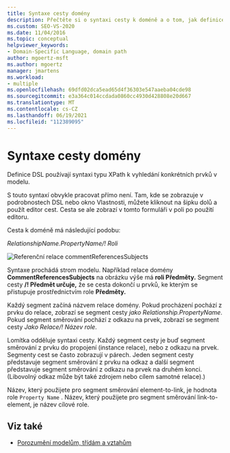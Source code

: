 ```yaml
---
title: Syntaxe cesty domény
description: Přečtěte si o syntaxi cesty k doméně a o tom, jak definice DSL používají syntaxi typu XPath k vyhledání konkrétních prvků v modelu.
ms.custom: SEO-VS-2020
ms.date: 11/04/2016
ms.topic: conceptual
helpviewer_keywords:
- Domain-Specific Language, domain path
author: mgoertz-msft
ms.author: mgoertz
manager: jmartens
ms.workload:
- multiple
ms.openlocfilehash: 69dfd02dca5ead65d4f36303e547aaeba04cde98
ms.sourcegitcommit: e3a364c014ccdada0860cc4930d428808e20d667
ms.translationtype: MT
ms.contentlocale: cs-CZ
ms.lasthandoff: 06/19/2021
ms.locfileid: "112389095"
---
```

# <a name="domain-path-syntax"></a>Syntaxe cesty domény
Definice DSL používají syntaxi typu XPath k vyhledání konkrétních prvků v modelu.

 S touto syntaxí obvykle pracovat přímo není. Tam, kde se zobrazuje v podrobnostech DSL nebo okno Vlastnosti, můžete kliknout na šipku dolů a použít editor cest. Cesta se ale zobrazí v tomto formuláři v poli po použití editoru.

 Cesta k doméně má následující podobu:

 *RelationshipName.PropertyName/! Roli*

 ![Referenční relace commentReferencesSubjects](../modeling/media/dsl_reference.png)

 Syntaxe prochádá strom modelu. Například relace domény **CommentReferencesSubjects** na obrázku výše má **roli Předměty.** Segment cesty **/! Předmět určuje,** že se cesta dokončí u prvků, ke kterým se přistupuje prostřednictvím role **Předměty.**

 Každý segment začíná názvem relace domény. Pokud procházení pochází z prvku do relace, zobrazí se segment cesty *jako Relationship.PropertyName*. Pokud segment směrování pochází z odkazu na prvek, zobrazí se segment cesty *Jako Relace/! Název role*.

 Lomítka odděluje syntaxi cesty. Každý segment cesty je buď segment směrování z prvku do propojení (instance relace), nebo z odkazu na prvek. Segmenty cest se často zobrazují v párech. Jeden segment cesty představuje segment směrování z prvku na odkaz a další segment představuje segment směrování z odkazu na prvek na druhém konci. (Libovolný odkaz může být také zdrojem nebo cílem samotné relace).)

 Název, který použijete pro segment směrování element-to-link, je hodnota role `Property Name` . Název, který použijete pro segment směrování link-to-element, je název cílové role.

## <a name="see-also"></a>Viz také

- [Porozumění modelům, třídám a vztahům](../modeling/understanding-models-classes-and-relationships.md)
